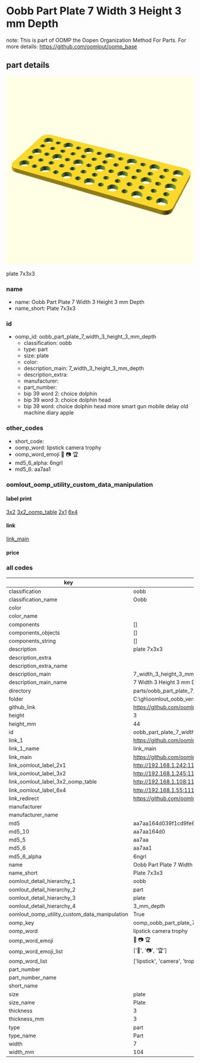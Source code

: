 # Oobb Part Plate 7 Width 3 Height 3 mm Depth  

note: This is part of OOMP the Oopen Organization Method For Parts. For more details: https://github.com/oomlout/oomp_base

##  part details
  

[![](3dpr.png)](3dpr.png)

plate 7x3x3



### name
* name: Oobb Part Plate 7 Width 3 Height 3 mm Depth
* name_short: Plate 7x3x3 
### id
* oomp_id: oobb_part_plate_7_width_3_height_3_mm_depth
  * classification: oobb
  * type: part
  * size: plate
  * color: 
  * description_main: 7_width_3_height_3_mm_depth
  * description_extra: 
  * manufacturer: 
  * part_number: 
  * bip 39 word 2: choice dolphin
  * bip 39 word 3: choice dolphin head
  * bip 39 word: choice dolphin head more smart gun mobile delay old machine diary apple

### other_codes
* short_code: 
* oomp_word: lipstick camera trophy
* oomp_word_emoji :lipstick: :camera: :trophy:
* md5_6_alpha: 6ngrl
* md5_6: aa7aa1






### oomlout_oomp_utility_custom_data_manipulation
#### label print
[3x2](http://192.168.1.245:1112/?label=oomp%206ngrl)
[3x2_oomp_table](http://192.168.1.108:1112/?label=oomp%206ngrl)
[2x1](http://192.168.1.242:1112/?label=oomp%206ngrl)
[6x4](http://192.168.1.55:1112/?label=oomp%206ngrl)    

#### link

[link_main](https://github.com/oomlout/oomlout_oobb_version_4_generated_parts/tree/main/navigation_oomp/oobb/part/plate/7_width_3_height_3_mm_depth/part)                              

#### price







### all codes 
| key | value |  
| --- | --- |  
| classification | oobb |  
| classification_name | Oobb |  
| color |  |  
| color_name |  |  
| components | [] |  
| components_objects | [] |  
| components_string | [] |  
| description | plate 7x3x3 |  
| description_extra |  |  
| description_extra_name |  |  
| description_main | 7_width_3_height_3_mm_depth |  
| description_main_name | 7 Width 3 Height 3 mm Depth |  
| directory | parts/oobb_part_plate_7_width_3_height_3_mm_depth |  
| folder | C:\gh\oomlout_oobb_version_4_generated_parts\parts\oobb_part_plate_7_width_3_height_3_mm_depth |  
| github_link | https://github.com/oomlout/oomlout_oomp_part_src/tree/main/parts/oobb_part_plate_7_width_3_height_3_mm_depth |  
| height | 3 |  
| height_mm | 44 |  
| id | oobb_part_plate_7_width_3_height_3_mm_depth |  
| link_1 | https://github.com/oomlout/oomlout_oobb_version_4_generated_parts/tree/main/navigation_oomp/oobb/part/plate/7_width_3_height_3_mm_depth/part |  
| link_1_name | link_main |  
| link_main | https://github.com/oomlout/oomlout_oobb_version_4_generated_parts/tree/main/navigation_oomp/oobb/part/plate/7_width_3_height_3_mm_depth/part |  
| link_oomlout_label_2x1 | http://192.168.1.242:1112/?label=oomp%206ngrl |  
| link_oomlout_label_3x2 | http://192.168.1.245:1112/?label=oomp%206ngrl |  
| link_oomlout_label_3x2_oomp_table | http://192.168.1.108:1112/?label=oomp%206ngrl |  
| link_oomlout_label_6x4 | http://192.168.1.55:1112/?label=oomp%206ngrl |  
| link_redirect | https://github.com/oomlout/oomlout_oobb_version_4_generated_parts/tree/main/parts/oobb_plate_07_03_03 |  
| manufacturer |  |  
| manufacturer_name |  |  
| md5 | aa7aa164d039f1cd9fe648fcd4103141 |  
| md5_10 | aa7aa164d0 |  
| md5_5 | aa7aa |  
| md5_6 | aa7aa1 |  
| md5_6_alpha | 6ngrl |  
| name | Oobb Part Plate 7 Width 3 Height 3 mm Depth |  
| name_short | Plate 7x3x3  |  
| oomlout_detail_hierarchy_1 | oobb |  
| oomlout_detail_hierarchy_2 | part |  
| oomlout_detail_hierarchy_3 | plate |  
| oomlout_detail_hierarchy_4 | 3_mm_depth |  
| oomlout_oomp_utility_custom_data_manipulation | True |  
| oomp_key | oomp_oobb_part_plate_7_width_3_height_3_mm_depth |  
| oomp_word | lipstick camera trophy |  
| oomp_word_emoji | :lipstick: :camera: :trophy: |  
| oomp_word_emoji_list | [':lipstick:', ':camera:', ':trophy:'] |  
| oomp_word_list | ['lipstick', 'camera', 'trophy'] |  
| part_number |  |  
| part_number_name |  |  
| short_name |  |  
| size | plate |  
| size_name | Plate |  
| thickness | 3 |  
| thickness_mm | 3 |  
| type | part |  
| type_name | Part |  
| width | 7 |  
| width_mm | 104 |  
